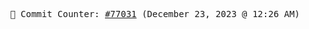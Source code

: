 <p align="center">
    <samp>
        📮 Commit Counter: <a href="https://github.com/Javascript-void0/Javascript-void0/commits/main">#77031</a> (December 23, 2023 @ 12:26 AM)
    </samp>
</p>
